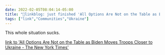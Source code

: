 ```yaml
---
date: 2022-02-05T08:04:14-05:00
title: "🔗linkblog: just finished 'All Options Are Not on the Table as Biden Moves Troops Closer to Ukraine - The New York Times'"
tags: ["link","Communities","Ukraine"]
---
```

This whole situation sucks.
 
[link to 'All Options Are Not on the Table as Biden Moves Troops Closer to Ukraine - The New York Times'](https://www.nytimes.com/2022/02/05/us/politics/biden-ukraine-russia-war.html)
